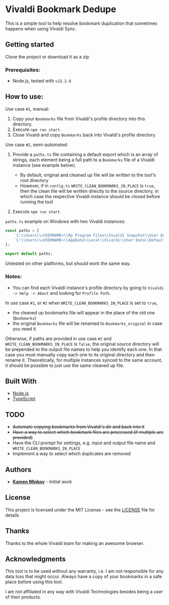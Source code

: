 # Vivaldi Bookmark Dedupe

This is a simple tool to help resolve bookmark duplication that sometimes happens when using Vivaldi Sync.

## Getting started

Clone the project or download it as a zip

### Prerequisites:

-   Node.js, tested with `v13.2.0`

## How to use:

Use case `#1`, manual:

1. Copy your `Bookmarks` file from Vivaldi's profile directory into this directory.
2. Execute `npm run start`.
3. Close Vivaldi and copy `Bookmarks` back into Vivaldi's profile directory.

Use case `#2`, semi-automated:

1.  Provide a `paths.ts` file containing a default export which is an array of strings, each element being a full path to a `Bookmarks` file of a Vivaldi instance (see example below).

    -   By default, original and cleaned up file will be written to the tool's root directory
    -   However, if in `config.ts` `WRITE_CLEAN_BOOKMARKS_IN_PLACE` is `true`, then the clean file will be written directly to the source directory, in which case the respective Vivaldi instance should be closed before running the tool

2.  Execute `npm run start`.

`paths.ts` example on Windows with two Vivaldi instances:

```typescript
const paths = [
	`C:\\Users\\<USERNAME>\\My Program Files\\Vivaldi Snapshot\\User Data\\Default\\Bookmarks`,
	`C:\\Users\\<USERNAME>\\AppData\\Local\\Vivaldi\\User Data\\Default\\Bookmarks`
];

export default paths;
```

Untested on other platforms, but _should_ work the same way.

### Notes:

-   You can find each Vivaldi instance's profile directory by going to `Vivaldi -> Help -> About` and looking for `Profile Path`.

In use case `#1`, or `#2` when `WRITE_CLEAN_BOOKMARKS_IN_PLACE` is set to `true`,

-   the cleaned up bookmarks file will appear in the place of the old one (`Bookmarks`)
-   the original `Bookmarks` file will be renamed to `Bookmarks_original` in case you need it.

Otherwise, if paths are provided in use case `#2` and `WRITE_CLEAN_BOOKMARKS_IN_PLACE` is `false`, the original source directory will be prepended to the output file names to help you identify each one. In that case you must manually copy each one to its original directory and then rename it. Theoretically, for multiple instances synced to the same account, it should be possible to just use the same cleaned up file.

## Built With

-   [Node.js](https://github.com/nodejs/node)
-   [TypeScript](https://github.com/microsoft/TypeScript)

## TODO

-   ~~Automate copying bookmarks from Vivaldi's dir and back into it~~
-   ~~Have a way to select which bookmark files are processed (if multiple are provided)~~
-   Have the CLI prompt for settings, e.g. input and output file name and `WRITE_CLEAN_BOOKMARKS_IN_PLACE`
-   Implement a way to select which duplicates are removed

## Authors

-   [**Kamen Minkov**](https://github.com/kamenminkov) - _Initial work_

## License

This project is licensed under the MIT License - see the [LICENSE](LICENSE) file for details

## Thanks

Thanks to the whole Vivaldi team for making an awesome browser.

## Acknowledgments

This tool is to be used without any warranty, i.e. I am not responsible for any data loss that might occur. Always have a copy of your bookmarks in a safe place before using this tool.

I am not affiliated in any way with Vivaldi Technologies besides being a user of their products.
